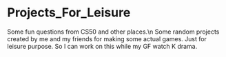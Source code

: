 # Projects_For_Leisure
Some fun questions from CS50 and other places.\n 
Some random projects created by me and my friends for making some actual games. 
Just for leisure purpose. So I can work on this while my GF watch K drama. 
